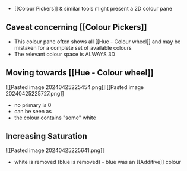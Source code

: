 - [[Colour Pickers]] & similar tools might present a 2D colour pane
## Caveat concerning [[Colour Pickers]]
- This colour pane often shows all [[Hue - Colour wheel]] and may be mistaken for a complete set of available colours
- The relevant colour space is ALWAYS 3D
## Moving towards [[Hue - Colour wheel]]
![[Pasted image 20240425225454.png]]![[Pasted image 20240425225727.png]]
- no primary is 0
- can be seen as
- the colour contains "some" white
## Increasing Saturation
![[Pasted image 20240425225641.png]]
- white is removed (blue is removed) - blue was an [[Additive]] colour

